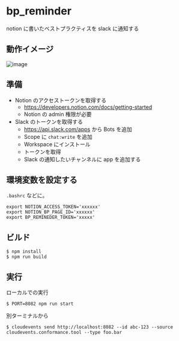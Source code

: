 # bp_reminder
notion に書いたベストプラクティスを slack に通知する

## 動作イメージ
![image](https://user-images.githubusercontent.com/754962/138047049-5c625f78-502a-4f6a-bb72-939544978990.png)

## 準備
- Notion のアクセストークンを取得する
  - https://developers.notion.com/docs/getting-started
  - Notion の admin 権限が必要
- Slack のトークンを取得する
  - https://api.slack.com/apps から Bots を追加
  - Scope に `chat:write` を追加
  - Workspace にインストール
  - トークンを取得
  - Slack の通知したいチャンネルに app を追加する

## 環境変数を設定する
`.bashrc` などに。
```
export NOTION_ACCESS_TOKEN='xxxxxx'
export NOTION_BP_PAGE_ID='xxxxxx'
export BP_REMINEDER_TOKEN='xxxxx'
```

## ビルド
```
$ npm install
$ npm run build
```

## 実行
ローカルでの実行
```
$ PORT=8082 npm run start
```

別ターミナルから
```
$ cloudevents send http://localhost:8082 --id abc-123 --source cloudevents.conformance.tool --type foo.bar
```
